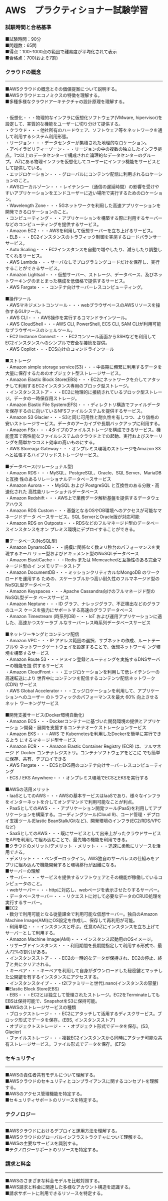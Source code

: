 # AWS　プラクティショナー試験学習

### 試験時間と合格基準
■試験時間：90分<br>
■問題数：65問<br>
■得点：100~1000点の範囲で難易度が平均化されて表示<br>
■合格点：700(およそ7割)<br>

### クラウドの概念
---
■AWSクラウドの概念とその価値提案について説明する。<br>
■AWSクラウドエコノミクスの特徴を理解する。<br>
■多種多様なクラウドアーキテクチャの設計原理を理解する。<br><br>

・仮想化・・・物理的なインフラに仮想化ソフトウェア(VMware, hipervisor)を設定して、実質的な機能をユーザーに切り分けて提供する。<br>
・クラウド・・・他社所有のハードウェア、ソフトウェア等をネットワークを通して利用するシステム利用形態。<br>
・リージョン・・・データセンターが集積された地理的なロケーション。<br>
・アベイラビリティーゾーン・・・リージョンの中の複数の独立したインフラ拠点。1つ以上のデータセンターで構成された論理的なデータセンターのグループ。
AZにある物理インフラを仮想化してユーザーにインフラ機能をサービスとして提供している。<br>
・エッジロケーション・・・グローバルにコンテンツ配信に利用されるロケーションのこと。<br>
・AWSローカルゾーン・・・レイテンシー（通信の遅延時間）の影響を受けやすいアプリケーションをエンドユーザーに近い場所で実行するためのロケーション。<br>
・Wavelength Zone・・・5Gネットワークを利用した高速アプリケーションを開発できるロケーションのこと。<br>
・コンピューティング・・・アプリケーションを構築する際に利用するサーバーなどのコンピューティングを提供するサービス。<br>
・Amazon EC2・・・AWSを利用して仮想サーバーを立ち上げるサービス。<br>
・ELB・・・EC2インスタンスのトラフィック制御を実施するロードバランサーサービス。<br>
・Auto Scaling・・・EC2インスタンスを自動で増やしたり、減らしたり調整してくれるサービス。<br>
・AWS Lambda・・・サーバなしでプログラミングコードだけを保存し、実行することができるサービス。<br>
・Amazon Lightsail・・・仮想サーバー、ストレージ、データベース、及びネットワーキングのまとまった構成を低価格で提供するサービス。<br>
・AWS Fargate・・・コンテナ向けサーバーレスコンピューティング。<br><br>
■操作ツール<br>
・AWSマネジメントコンソール・・・webブラウザベースのAWSリソースを操作するGUIツール。<br>
・AWS CLI・・・AWS操作を実行するコマンドラインツール。<br>
・AWS CloudShell・・・AWS CLI, PowerShell, ECS CLI, SAM CLIが利用可能なブラウザベースのシェルツール。<br>
・EC2 Instance Connect・・・EC2コンソール画面からSSHなどを利用してEC2インスタンスへのシンプルで安全な接続を提供。<br>
・AWS Copilot・・・ECS向けのコマンドラインツール<br><br>
■ストレージ<br>
・Amazon simple storage service(S3)・・・中長期に頻繁に利用するデータを大量に保存するためのオブジェクト型ストレージサービス。<br>
・Amazon Elastic Block Store(EBS)・・・EC2にネットワークを介してアタッチして利用するEC2インスタンス専用のブロック型ストレージ。<br>
・インスタンスストア・・・EC2に物理的に接続されているブロック型ストレージ。データの一時保存用ストレージ。<br>
・Amazon Elastic File System(EFS)・・・ディレクトリ構造でファイルデータを保存するのに向いているNFSファイルシステムを提供するサービス。<br>
・Amazon S3 Glacier・・・S3と同じ可用性と耐久性を有しつつ、より価格の安いストレージサービス。データのアーカイブや長期バックアップに利用する。<br>
・Amazon FSx・・・4タイプのファイルストレージを構成できるサービス。機能豊富で高性能なファイルシステムのクラウド上での起動、実行およびスケーリングを簡単かつコスト効率の高いものにする。<br>
・AWS Storeaga Gateway・・・オンプレミス環境のストレージをAmazon S3へと拡張するハイブリッドストレージサービス。<br><br>
■データベース(リレーショナル型)<br>
・Amazon RDS・・・MySQL、PostgreSQL、Oracle、SQL Server、MariaDBと互換 性のあるリレーショナルデータベースサービス<br>
・Amazon Aurora・・・MySQL および PostgreSQL と互換性のある分散・高速化された 高性能リレーショナルデータベース<br>
・Amazon Redshift・・・AWS上で業務データ解析基盤を提供するデータウェアハウス<br>
・Amazon RDS Custom・・・基盤となるOSやDB環境へのアクセスが可能なマネージドデータ ベースサービス。SQL ServerとOracle版が対応可能<br>
・Amazon RDS on Outposts・・・RDSなどのフルマネージド型のデータベースインスタンスをオン プレミス環境にデプロイすることができる。<br><br>
■データベース(NoSQL型)<br>
・Amazon DynamoDB・・・規模に関係なく数ミリ秒台のパフォーマンスを実現するキーバ リュー型およびドキュメント型のNoSQLデータベース<br>
・Amazon ElastiCache・・・Redis または Memcachedと互換性のある完全マネージド型のイ ンメモリデータストア<br>
・Amazon DocumentDB・・・ミッションクリティカルなMongoDB のワークロードを運用する ための、スケーラブルかつ高い耐久性のフルマネージド型の NoSQL型データベース<br>
・Amazon Keyspaces・・・Apache Cassandra向けのフルマネージド型のNoSQL型データ ベースサービス<br>
・Amazon Neptune・・・ID グラフ、ナレッジグラフ、不正検出などのグラフのユース ケースを強力にサポートする高速のグラフデータベース<br>
・Amazon Timestream (時系列DB)・・・IoT および運用アプリケーションに適した、高速かつスケーラブ ルなサーバーレス時系列データベースサービス<br><br>
■ネットワーキングとコンテンツ配信<br>
・Amazon VPC・・・IP アドレス範囲の選択、サブネットの作成、ルートテーブルや ネットワークゲートウェイを設定することで、仮想ネットワーキ ング環境を構築するサービス<br>
・Amazon Route 53・・・ドメイン登録とルーティングを実施するDNSサーバーの機能を提 供するサービス<br>
・Amazon CloudFront・・・エッジロケーションを利用して低レイテンシーの高速転送により 世界中にコンテンツを配信するコンテンツ配信ネットワーク (CDN) サービス<br>
・AWS Global Accelerator・・・エッジロケーションを利用して、アプリケーションへのユーザー のトラフィックのパフォーマンスを最大 60% 向上させるネット ワーキングサービス<br><br>
■開発支援サービス(Docker環境自動化)<br>
・Amazon ECS・・・Dockerコンテナーに基づいた開発環境の提供とアプリケーショ ン開発・展開を支援するコンテナオーケストレーションサービス<br>
・Amazon EKS・・・AWS で Kubernetesを利用したDockerを簡単に実行できるよう にするマネージド型サービス<br>
・Amazon ECR・・・Amazon Elastic Container Registry (ECR) は、フルマネージ ド Docker コンテナレジストリ。コンテナソフトウェアをどこに でも簡単に保存、共有、デプロイできる<br>
・AWS Fargate・・・ECSとEKS用のコンテナ向けサーバーレスコンピューティング<br>
・ECS / EKS Anywhere・・・オンプレミス環境でECSとEKSを実行する<br><br>
■AWSの活用メリット<br>
・IaaSとしてのAWS・・・AWSの基本サービスはIaaSであり、様々なインフラをインターネットを介してオンデマンドで利用可能なことが利点。<br>
・PaaSとしてのAWS・・・アプリケーション開発ツール(PaaS)を利用してアプリケーションを構築する。コーディングツール(Cloud 9)、コード管理・デプロイ支援ツール(Elastic BeanStalk/Gitなど)、開発環境のインフラ(EC2/RDS/VPCなど)<br>
・SaaSとしてのAWS・・・既にサービスとして出来上がったクラウドサービスをAPIを利用して組み込むことで、最先端の機能を利用できる。<br>
■クラウドのメリット/デメリット
・メリット・・・迅速に柔軟にリソースを活用できる。<br>
・デメリット・・・ベンダーロックイン。AWS独自のサーバレスの仕組みをアプリに組み込んで機能開発すると環境移行が困難になる。<br>
■サーバーの理解<br>
・サーバー・・・サービスを提供するソフトウェアとその機能が稼働しているコンピュータのこと。<br>
・webサーバー・・・httpに対応し、webページを表示させたりするサーバー。<br>
・データベースサーバー・・・リクエストに対して必要なデータのCRUD処理を実行するサーバー。<br>
■EC2<br>
・数分で利用可能となる従量課金で利用可能な仮想サーバー。独自のAmazon Machine Image(AMI)にOS設定を作成し、保存して再利用が可能。<br>
・利用単位・・・インスタンスと呼ぶ。任意のAZにインスタンスを立ち上げてサーバーとして利用する。<br>
・Amazon Machine Image(AMI)・・・インスタンス起動用のOSイメージ。<br>
・リザーブドインスタンス・・・利用期間を長期間指定して利用する形式で、最大72%の割引がある。<br>
・インスタンスストア・・・EC2の一時的なデータが保持され、EC2の停止、終了と共にクリアされる。<br>
・キーペア・・・キーペアを利用して自身がダウンロードした秘密鍵とマッチした公開鍵を有するインスタンスにアクセスする。<br>
・インスタンスタイプ・・・t2(ファミリーと世代).nano(インスタンスの容量)<br>
■Elastic Block Store(EBS)<br>
・EBS・・・EC2とは独立して管理されたストレージ。EC2をTerminateしてもEBSは保持可能で、SnapshotをS3に保持可能。<br>
■AWSのストレージサービスの種類<br>
・ブロックストレージ・・・EC2にアタッチして活用するディスクサービス。ブロック形式でデータを保存。(EBS, インスタンスストア)<br>
・オブジェクトストレージ・・・オブジェクト形式でデータを保存。(S3, Glacier)<br>
・ファイルストレージ・・・複数EC2インスタンスから同時にアタッチ可能な共有ストレージサービス。ファイル形式でデータを保存。(EFS)<br>
### セキュリティ
---
■AWSの責任者共有モデルについて理解する。<br>
■AWSクラウドのセキュリティとコンプライアンスに関するコンセプトを理解する。<br>
■AWSのアクセス管理機能を特定する。<br>
■セキュリティサポートのリソースを特定する。<br>

### テクノロジー
---
■AWSクラウドにおけるデプロイと運用方法を理解する。<br>
■AWSクラウドのグローバルインフラストラクチャについて理解する。<br>
■AWSの主要なサービスを識別する。<br>
■テクノロジーサポートのリソースを特定する。<br>

### 請求と料金
---
■AWSのさまざまな料金モデルを比較対照する。<br>
■AWS請求と料金に関連した多様なアカウント構造を認識する。<br>
■請求サポートに利用できるリソースを特定する。<br>